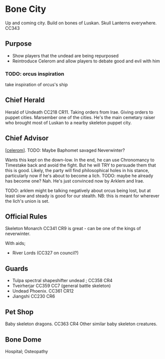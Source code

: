 # Bone City
Up and coming city. Build on bones of Luskan.
Skull Lanterns everywhere. CC343

## Purpose
- Show players that the undead are being repurposed
- Reintroduce Celerom and allow players to debate good and evil with him

### TODO: orcus inspiration
take inspiration of orcus's ship

## Chief Herald
Herald of Undeath CC218 CR11.
Taking orders from Irae. Giving orders to puppet cities. Marsember one of the cities.
He's the main cemetary raiser who brought most of Luskan to a nearby skeleton puppet city.

## Chief Advisor
[[celerom]].
TODO: Maybe Baphomet savaged Neverwinter?

Wants this kept on the down-low.
In the end, he can use Chronomancy to Timestake back and avoid the fight.
But he will TRY to persuade them that this is good.
Likely, the party will find philosophical holes in his stance, particularly now if he's about to become a lich. TODO: maybe he already has become one? Nah. He's just convinced now by Arklem and Irae.

TODO: arklem might be talking negatively about orcus being lost, but at least slow and steady is good for our stealth. NB: this is meant for wherever the lich's union is set.

## Official Rules
Skeleton Monarch CC341 CR9 is great - can be one of the kings of neverwinter.

With aids;
- River Lords (CC327 on council?)

## Guards
- Tulpa spectral shapeshifter undead ; CC358 CR4
- Tveirherjar CC359 CC7 (general battle skeleton)
- Undead Phoenix. CC361 CR12
- Jiangshi CC230 CR6

## Pet Shop
Baby skeleton dragons. CC363 CR4
Other similar baby skeleton creatures.

## Bone Dome
Hospital; Osteopathy

[//begin]: # "Autogenerated link references for markdown compatibility"
[celerom]: ../npcs/celerom "Celerum"
[//end]: # "Autogenerated link references"

